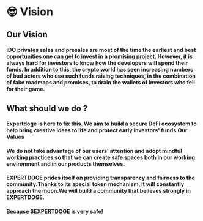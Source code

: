 # 😎 Vision

## Our Vision&#x20;

#### IDO privates sales and presales are most of the time the earliest and best opportunities one can get to invest in a promising project. However, it is always hard for investors to know how the developers will spend their funds. In addition to this, the crypto world has seen increasing numbers of bad actors who use such funds raising techniques, in the combination of fake roadmaps and promises, to drain the wallets of investors who fell for their game.



## What should we do ?&#x20;



#### **Expertdoge  is here to fix this. We aim to build a secure DeFi ecosystem to help bring creative ideas to life and protect early investors' funds.Our Values**

#### **We do not take advantage of our users' attention and adopt mindful working practices so that we can create safe spaces both in our working environment and in our products themselves.**

#### EXPERTDOGE prides itself on providing transparency and fairness to the community.Thanks to its special token mechanism, it will constantly approach the moon.We will build a community that believes strongly in EXPERTDOGE.

#### Because $EXPERTDOGE is very safe!
